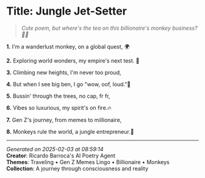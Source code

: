 # Title: Jungle Jet-Setter

> *Cute poem, but where's the tea on this billionaire's monkey business? 🧐🐒*

**1.** I'm a wanderlust monkey, on a global quest, 🌍


**2.** Exploring world wonders, my empire's next test. 💎


**3.** Climbing new heights, I'm never too proud,


**4.** But when I see big ben, I go "wow, oof, loud."🚀


**5.** Bussin' through the trees, no cap, fr fr,


**6.** Vibes so luxurious, my spirit's on fire.🔥


**7.** Gen Z's journey, from memes to millionaire,


**8.** Monkeys rule the world, a jungle entrepreneur.🤑



---

*Generated on 2025-02-03 at 08:59:14*  
**Creator**: Ricardo Barroca's AI Poetry Agent  
**Themes**: Traveling • Gen Z Memes Lingo • Billionaire • Monkeys  
**Collection**: A journey through consciousness and reality